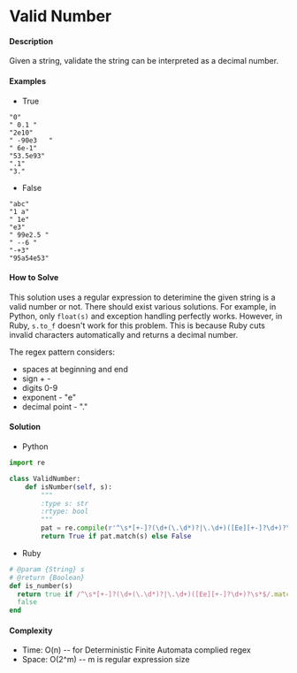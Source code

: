 # Valid Number

#### Description

Given a string, validate the string can be interpreted as a decimal number.

#### Examples

- True

```
"0"
" 0.1 "
"2e10"
" -90e3   "
" 6e-1"
"53.5e93"
".1"
"3."
```

- False

```
"abc"
"1 a"
" 1e"
"e3"
" 99e2.5 "
" --6 "
"-+3"
"95a54e53"
```

#### How to Solve

This solution uses a regular expression to deterimine the given string is a valid number or not. There should exist various solutions. For example, in Python, only `float(s)` and exception handling perfectly works. However, in Ruby, `s.to_f` doesn't work for this problem. This is because Ruby cuts invalid characters automatically and returns a decimal number.

The regex pattern considers:

- spaces at beginning and end
- sign + -
- digits 0-9
- exponent - "e"
- decimal point - "."


#### Solution
- Python

```python
import re

class ValidNumber:
    def isNumber(self, s):
        """
        :type s: str
        :rtype: bool
        """
        pat = re.compile(r'^\s*[+-]?(\d+(\.\d*)?|\.\d+)([Ee][+-]?\d+)?\s*$')
        return True if pat.match(s) else False
```

- Ruby

```ruby
# @param {String} s
# @return {Boolean}
def is_number(s)
  return true if /^\s*[+-]?(\d+(\.\d*)?|\.\d+)([Ee][+-]?\d+)?\s*$/.match(s)
  false
end
```

#### Complexity
- Time: O(n) -- for Deterministic Finite Automata complied regex
- Space: O(2^m) -- m is regular expression size